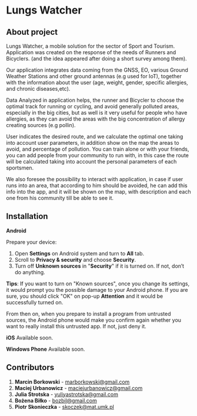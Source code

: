 Lungs Watcher
=============

About project
-------------
Lungs Watcher, a mobile solution for the sector of Sport and Tourism. Application was created on the response of the needs of Runners and Bicyclers. (and the idea appeared after doing a short survey among them).

Our application integrates data coming from the GNSS, EO, various Ground Weather Stations and other ground antennas (e.g used for IoT), together with the information about the user (age, weight, gender, specific allergies, and chronic diseases,etc).

Data Analyzed in application helps, the runner and Bicycler to choose the optimal track for running or cycling, and avoid generally polluted areas, especially in the big cities, but as well is it very useful for people who have allergies, as they can avoid the areas with the big concentration of allergy creating sources (e.g pollin).

User indicates the desired route, and we calculate the optimal one taking into account user parameters, in addition show on the map the areas to avoid, and percentage of pollution. You can train alone or with your friends, you can add people from your community to run with, in this case the route will be calculated taking into account the personal parameters of each sportsmen.

We also foresee the possibility to interact with application, in case if user runs into an area, that according to him should be avoided, he can add this info into the app, and it will be shown on the map, with description and each one from his community till be able to see it.

Installation
------------

**Android**

Prepare your device:

 1. Open **Settings** on Android system and turn to **All** tab.
 2. Scroll to **Privacy & security** and choose **Security**.
 3. Turn off **Unknown sources** in "**Security**" if it is turned on. If not, don’t do anything.

 **Tips**: If you want to turn on "Known sources", once you change its settings, it would prompt you the possible damage to your Android phone. If you are sure, you should click "OK" on pop-up **Attention** and it would be successfully turned on.

 From then on, when you prepare to install a program from untrusted sources, the Android phone would make you confirm again whether you want to really install this untrusted app. If not, just deny it.

**iOS**
Available soon.

**Windows Phone**
Available soon.

Contributors
------------

 1. **Marcin Borkowski** - <marborkowski@gmail.com>
 2. **Maciej Urbanowicz** - <maciejurbanowicz@gmail.com>
 3. **Julia Strotska** - <yuliyastrotska@gmail.com>
 4. **Bożena Biłko** - <bozbil@gmail.com>
 5. **Piotr Skonieczka** - <skoczek@mat.umk.pl>
